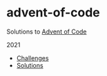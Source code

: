 # advent-of-code

Solutions to [Advent of Code](https://adventofcode.com)

2021
  - [Challenges](https://adventofcode.com/2021)
  - [Solutions](./2021)
